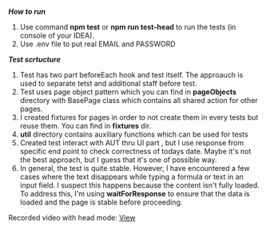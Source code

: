 
***How to run***
1. Use command **npm test**  or **npm run test-head** to run the tests (in console of your IDEA).
2. Use .env file to put real EMAIL and PASSWORD 

***Test scrtucture***
1. Test has two part beforeEach hook and test itself. The  approauch is used to separate tetst and additional staff before test.
2. Test uses page object pattern which you can find in **pageObjects** directory  with BasePage class which contains all shared action for other pages. 
3. I created fixtures for pages in order to not create them in every tests but reuse them. You can find in **fixtures** dir.
4. **util** directory contains auxiliary functions which can be used for tests
5. Created test interact with AUT thru UI part , but I use response from specific end point to check correctness of todays date. Maybe it's not the best approach, but I guess that it's one of possible way. 
6. In general, the test is quite stable. However, I have encountered a few cases where the text disappears while typing a formula or text in an input field. I suspect this happens because the content isn't fully loaded. To address this, I'm using **waitForResponse** to ensure that the data is loaded and the page is stable before proceeding.


Recorded video with head mode: [View ](20240918_163006.mp4)
